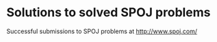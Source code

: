 Solutions to solved SPOJ problems
====

Successful submissions to SPOJ problems at http://www.spoj.com/
